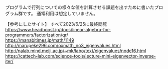 プログラムで行列についての様々な値を計算させる課題を出すために書いたプログラム群です。
通常利用は想定していません。

【参考にしたサイト】  すべて2023/6/25に最終閲覧
https://www.headboost.jp/docs/linear-algebra-for-programmers/factorization/qr/  
https://manabitimes.jp/math/1149  
http://marupeke296.com/oxmath_no3_eigenvalues.html  
http://nalab.mind.meiji.ac.jp/~mk/labo/text/eigenvalues/node16.html  
https://cattech-lab.com/science-tools/lecture-mini-eigenvector-inverse-iter/  
